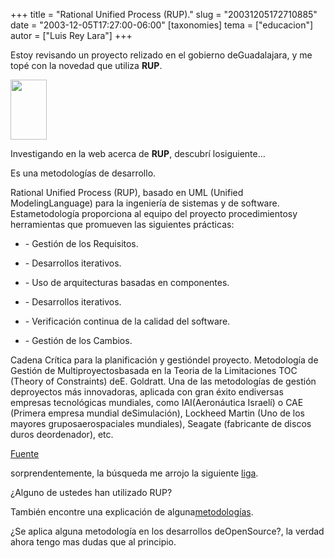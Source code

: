+++
title = "Rational Unified Process (RUP)."
slug = "20031205172710885"
date = "2003-12-05T17:27:00-06:00"
[taxonomies]
tema = ["educacion"]
autor = ["Luis Rey Lara"]
+++

Estoy revisando un proyecto relizado en el gobierno deGuadalajara, y me
topé con la novedad que utiliza **RUP**.

<img src="http://glib.org.mx/images/articles/20031205172710885_1.jpg"
width="58" height="96" />

Investigando en la web acerca de **RUP**, descubrí losiguiente...

<!-- more -->
Es una metodologías de desarrollo.

Rational Unified Process (RUP), basado en UML (Unified ModelingLanguage)
para la ingeniería de sistemas y de software. Estametodología
proporciona al equipo del proyecto procedimientosy herramientas que
promueven las siguientes prácticas:

- \- Gestión de los Requisitos.

- \- Desarrollos iterativos.

- \- Uso de arquitecturas basadas en componentes.

- \- Desarrollos iterativos.

- \- Verificación continua de la calidad del software.

- \- Gestión de los Cambios.

Cadena Crítica para la planificación y gestióndel proyecto. Metodología
de Gestión de Multiproyectosbasada en la Teoria de la Limitaciones TOC
(Theory of Constraints) deE. Goldratt. Una de las metodologías de
gestión deproyectos más innovadoras, aplicada con gran éxito endiversas
empresas tecnológicas mundiales, como IAI(Aeronáutica Israelí) o CAE
(Primera empresa mundial deSimulación), Lockheed Martin (Uno de los
mayores gruposaerospaciales mundiales), Seagate (fabricante de discos
duros deordenador), etc.

[Fuente](http://www.nexteleng.es/folletos/soluciones.asp)

sorprendentemente, la búsqueda me arrojo la siguiente
[liga](http://glib.org.mx/article.php?story=20021030222953984#comments).

¿Alguno de ustedes han utilizado RUP?

También encontre una explicación de
alguna[metodologías](http://www.programacion.com/tutorial/nuevametodologia/5/).

¿Se aplica alguna metodología en los desarrollos deOpenSource?, la
verdad ahora tengo mas dudas que al principio.
